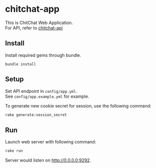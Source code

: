 # chitchat-app

This is ChitChat Web Application.  
For API, refer to [chitchat-api](https://github.com/nthu-servsec-crypto-delta/chitchat-api)

## Install
Install required gems through bundle.

```
bundle install
```

## Setup
Set API endpoint in `config/app.yml`.  
See `config/app.example.yml` for example.

To generate new cookie secret for session, use the following command:  
```bash
rake generate:session_secret
```

## Run
Launch web server with following command:

```bash
rake run
```

Server would listen on http://0.0.0.0:9292.